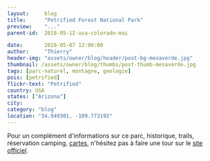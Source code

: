 ```yaml
---
layout:     blog
title:      "Petrified Forest National Park"
preview:    "..."
parent-id:  2018-05-12-usa-colorado-mai

date:       2018-05-07 12:00:00
author:     "Thierry"
header-img: "assets/owner/blog/header/post-bg-mesaverde.jpg"
thumbnail: /assets/owner/blog/thumbs/post-thumb-mesaverde.jpg
tags: [parc-naturel, montagne, geologie]
pois: [petrified]
flickr-text: "Petrified"
country: USA 
states: ["Arizona"]
city: 
category: "blog"
location: "34.949301, -109.773192"
---
```



Pour un complément d'informations sur ce parc, historique, trails, réservation camping, [cartes](https://www.nps.gov/meve/planyourvisit/maps.htm), n'hésitez pas à faire une tour sur le [site officiel](http://www.www.nps.gov/meve/index.htm).

